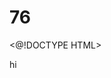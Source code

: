 # 76
<@!DOCTYPE HTML>
<html>hi
<head>
  <title>-Simple 
# HTML a
    Page</ Litle>
</head10.>
</body>t
  <h1>Welcome to my webpage</h1>
  <p>This is a simple HTML page.</p>
</body>
</html
